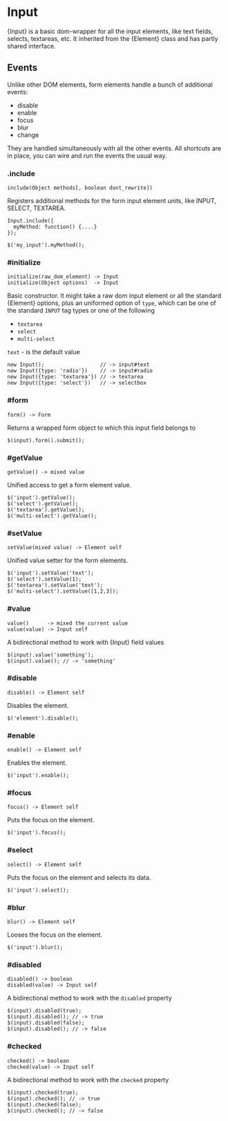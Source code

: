 # Input

{Input} is a basic dom-wrapper for all the input elements, like text fields,
selects, textareas, etc. It inherited from the {Element} class and has partly
shared interface.

## Events

Unlike other DOM elements, form elements handle a bunch of additional events:

* disable
* enable
* focus
* blur
* change

They are handled simultaneously with all the other events. All shortcuts
are in place, you can wire and run the events the usual way.


### .include

    include(Object methods[, boolean dont_rewrite])

Registers additional methods for the form input element units, like INPUT,
SELECT, TEXTAREA.

    Input.include({
      myMethod: function() {....}
    });

    $('my_input').myMethod();


### #initialize

    initialize(raw_dom_element) -> Input
    initialize(Object options)  -> Input

Basic constructor. It might take a raw dom input element or all the standard
{Element} options, plus an uniformed option of `type`, which can be one of the
standard `INPUT` tag types or one of the following

* `textarea`
* `select`
* `multi-select`

`text` - is the default value

    new Input();                  // -> input#text
    new Input({type: 'radio'})    // -> input#radio
    new Input({type: 'textarea'}) // -> textarea
    new Input({type: 'select'})   // -> selectbox


### #form

    form() -> Form

Returns a wrapped form object to which this input field belongs to

    $(input).form().submit();


### #getValue

    getValue() -> mixed value

Unified access to get a form element value.

    $('input').getValue();
    $('select').getValue();
    $('textarea').getValue();
    $('multi-select').getValue();


### #setValue

    setValue(mixed value) -> Element self

Unified value setter for the form elements.

    $('input').setValue('text');
    $('select').setValue(1);
    $('textarea').setValue('text');
    $('multi-select').setValue([1,2,3]);

### #value

    value()      -> mixed the current value
    value(value) -> Input self

A bidirectional method to work with {Input} field values

    $(input).value('something');
    $(input).value(); // -> 'something'


### #disable

    disable() -> Element self

Disables the element.

    $('element').disable();


### #enable

    enable() -> Element self

Enables the element.

    $('input').enable();


### #focus

    focus() -> Element self

Puts the focus on the element.

    $('input').focus();


### #select

    select() -> Element self

Puts the focus on the element and selects its data.

    $('input').select();


### #blur

    blur() -> Element self

Looses the focus on the element.

    $('input').blur();


### #disabled

    disabled() -> boolean
    disabled(value) -> Input self

A bidirectional method to work with the `disabled` property

    $(input).disabled(true);
    $(input).disabled(); // -> true
    $(input).disabled(false);
    $(input).disabled(); // -> false


### #checked

    checked() -> boolean
    checked(value) -> Input self

A bidirectional method to work with the `checked` property

    $(input).checked(true);
    $(input).checked(); // -> true
    $(input).checked(false);
    $(input).checked(); // -> false
